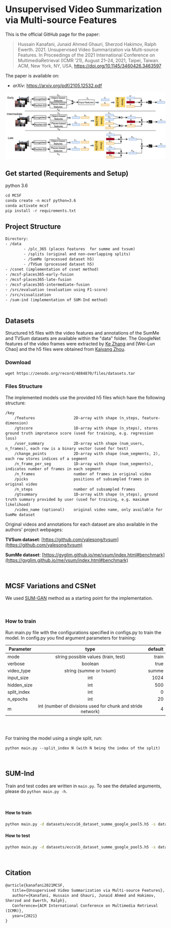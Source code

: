 # Unsupervised Video Summarization via Multi-source Features

This is the official GitHub page for the paper:

> Hussain Kanafani, Junaid Ahmed Ghauri, Sherzod Hakimov, Ralph Ewerth. 2021. Unsupervised Video Summarization via Multi-source Features. In Proceedings of the 2021 International Conference on MultimediaRetrieval (ICMR ’21), August 21–24, 2021, Taipei, Taiwan. ACM, New York, NY, USA, https://doi.org/10.1145/3460426.3463597

The paper is available on:
- *arXiv*: https://arxiv.org/pdf/2105.12532.pdf

![MCSF](/imgs/mcsf.png)

## Get started (Requirements and Setup)

python 3.6


```
cd MCSF
conda create -n mcsf python=3.6
conda activate mcsf  
pip install -r requirements.txt
```
## Project Structure
```
Directory: 
- /data
        - /plc_365 (places features  for summe and tvsum)
        - /splits (original and non-overlapping splits)
        - /SumMe (processed dataset h5)
        - /TVSum (processed dataset h5)
- /csnet (implementation of csnet method)
- /mcsf-places365-early-fusion 
- /mcsf-places365-late-fusion 
- /mcsf-places365-intermediate-fusion
- /src/evaluation (evaluation using F1-score)
- /src/visualization 
- /sum-ind (implementation of SUM-Ind method)


```
## Datasets
Structured h5 files with the video features and annotations of the SumMe and TVSum datasets are available within the "data" folder. The GoogleNet features of the video frames were extracted by [Ke Zhang](https://github.com/kezhang-cs) and [Wei-Lun Chao] and the h5 files were obtained from [Kaiyang Zhou](https://github.com/KaiyangZhou/pytorch-vsumm-reinforce). 


### Download
```
wget https://zenodo.org/record/4884870/files/datasets.tar

```

### Files Structure

The implemented models use the provided h5 files which have the following structure:
```
/key
    /features                 2D-array with shape (n_steps, feature-dimension)
    /gtscore                  1D-array with shape (n_steps), stores ground truth improtance score (used for training, e.g. regression loss)
    /user_summary             2D-array with shape (num_users, n_frames), each row is a binary vector (used for test)
    /change_points            2D-array with shape (num_segments, 2), each row stores indices of a segment
    /n_frame_per_seg          1D-array with shape (num_segments), indicates number of frames in each segment
    /n_frames                 number of frames in original video
    /picks                    positions of subsampled frames in original video
    /n_steps                  number of subsampled frames
    /gtsummary                1D-array with shape (n_steps), ground truth summary provided by user (used for training, e.g. maximum likelihood)
    /video_name (optional)    original video name, only available for SumMe dataset
```
Original videos and annotations for each dataset are also available in the authors' project webpages:

**TVSum dataset**: [https://github.com/yalesong/tvsum](https://github.com/yalesong/tvsum) 


**SumMe dataset**: [https://gyglim.github.io/me/vsum/index.html#benchmark](https://gyglim.github.io/me/vsum/index.html#benchmark)


<br/>

## MCSF Variations and CSNet
We used [SUM-GAN](https://github.com/j-min/Adversarial_Video_Summary) method as a starting point for the implementation.

<br/>

### How to train

 Run main.py file with the configurations specified in configs.py to train the model.
 In config.py you find argument parameters for training:

| Parameter        | type           | default  |
| ------------- |:-------------:| -----:|
| mode     | string  possible values (train, test) | train
| verbose      | boolean      |   true |
| video_type | string (summe or tvsum)      |    summe |
| input_size | int     |    1024 |
| hidden_size | int     |    500 |
| split_index | int     |    0 |
| n_epochs | int     |    20 |
| m | int  (number of divisions used for chunk and stride network)   |    4 |

<br/>
<br/>


For training the model using a single split, run:

```
python main.py --split_index N (with N being the index of the split)
```
<br/>



## SUM-Ind

Train and test codes are written in `main.py`. To see the detailed arguments, please do `python main.py -h`.

<br/>

#### How to train

```bash
python main.py -d datasets/eccv16_dataset_summe_google_pool5.h5 -s datasets/summe_splits.json -m summe --gpu 0 --save-dir log/summe-split0 --split-id 0 --verbose
```

#### How to test

```bash
python main.py -d datasets/eccv16_dataset_summe_google_pool5.h5 -s datasets/summe_splits.json -m summe --gpu 0 --save-dir log/summe-split0 --split-id 0 --evaluate --resume path_to_your_model.pth.tar --verbose --save-results
```
<br/>

## Citation
```
@article{kanafani2021MCSF, 
   title={Unsupervised Video Summarization via Multi-source Features},
   author={Kanafani, Hussain and Ghauri, Junaid Ahmed and Hakimov, Sherzod and Ewerth, Ralph}, 
   Conference={ACM International Conference on Multimedia Retrieval (ICMR)}, 
   year={2021} 
}
```
